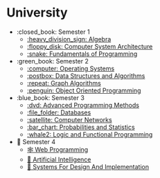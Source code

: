 # University

<ul>
    <li>:closed_book: Semester 1
        <ul>
            <li>
                <a href="https://github.com/Taveeh/Algebra">
                    :heavy_division_sign: Algebra
                </a>
            </li>
            <li>
                <a href="https://github.com/Taveeh/Computer-System-Architecture">
                    :floppy_disk: Computer System Architecture
                </a>
            </li>
            <li>
                <a href="https://github.com/Taveeh/Fundamentals-of-Programming">
                    :snake: Fundamentals of Programming
                </a>
            </li>
        </ul>
    </li>
    <li>:green_book: Semester 2
        <ul>
            <li>
                <a href="https://github.com/Taveeh/Operating-Systems">
                    :computer: Operating Systems
                </a>
            </li>
        </ul>
        <ul>
            <li>
                <a href="https://github.com/Taveeh/Data-Structures-and-Algorithms">
                    :postbox: Data Structures and Algorithms
                </a>
            </li>
        </ul>
        <ul>
            <li>
                <a href="https://github.com/Taveeh/Graph-Algorithms">
                    :repeat: Graph Algorithms
                </a>
            </li>
        </ul>
        <ul>
            <li>
                <a href="https://github.com/Taveeh/Object-Oriented-Programming">
                    :penguin: Object Oriented Programming
                </a>
            </li>
        </ul>
    </li>
    <li>:blue_book: Semester 3
        <ul>
            <li>
                <a href="https://github.com/Taveeh/Advanced-Programming-Methods">
                    :dvd: Advanced Programming Methods
                </a>
            </li>
            <li>
                <a href="https://github.com/Taveeh/Databases">
                    :file_folder: Databases
                </a>
            </li>
            <li>
                <a href="https://github.com/Taveeh/Computer-Networks">
                    :satellite: Computer Networks
                </a>
            </li>
            <li>
                <a href="https://github.com/Taveeh/Probabilities-and-Statistics">
                    :bar_chart: Probabilities and Statistics
                </a>
            </li>
            <li>
                <a href="https://github.com/Taveeh/Logic-and-Functional-Programming">
                   :whale2: Logic and Functional Programming
                </a>
            </li>
        </ul>
    </li>
    <li> 📔 Semester 4
        <ul> 
            <li>
                <a href="https://github.com/Taveeh/WebProgramming">
                    🕸️ Web Programming 
                </a>
            </li>
            <li>
                <a href="https://github.com/Taveeh/ArtificialIntelligence">
                    🤖 Artificial Intelligence
                </a>
            </li>
            <li>
                <a href="https://github.com/Taveeh/Systems-For-Design-And-Implementation">
                    🦇 Systems For Design And Implementation
                </a>
            </li>
        </ul>
    </li>
</ul>
        
        
        
        
